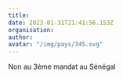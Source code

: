 ```yaml
---
title: 
date: 2023-01-31T21:41:56.153Z
organisation: 
author: 
avatar: "/img/pays/345.svg"
---
```


Non au 3ème mandat au Sénégal